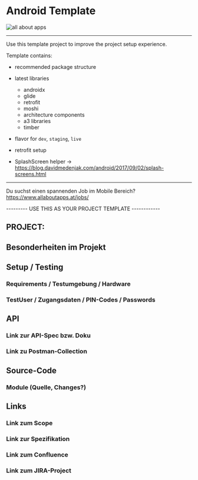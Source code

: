 
# Android Template


![all about apps](https://www.allaboutapps.at/wp-content/uploads/2017/06/aaa-Logo-black-646x165.png "all about apps")

---

Use this template project to improve the project setup experience.

Template contains:

* recommended package structure
* latest libraries
    * androidx
    * glide
    * retrofit
    * moshi
    * architecture components
    * a3 libraries
    * timber


* flavor for `dev`, `staging`, `live`
* retrofit setup
* SplashScreen helper -> https://blog.davidmedenjak.com/android/2017/09/02/splash-screens.html

---

Du suchst einen spannenden Job im Mobile Bereich?
https://www.allaboutapps.at/jobs/


--------- USE THIS AS YOUR PROJECT TEMPLATE ------------


## PROJECT:

## Besonderheiten im Projekt

## Setup / Testing

### Requirements / Testumgebung / Hardware

### TestUser / Zugangsdaten / PIN-Codes / Passwords

## API

### Link zur API-Spec bzw. Doku

### Link zu Postman-Collection

## Source-Code

### Module (Quelle, Changes?)

## Links

### Link zum Scope

### Link zur Spezifikation

### Link zum Confluence

### Link zum JIRA-Project



